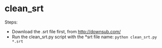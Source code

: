 # clean_srt

Steps:
- Download the .srt file first, from http://downsub.com/
- Run the clean_srt.py script with the *srt file name:
```python clean_srt.py *.srt```
